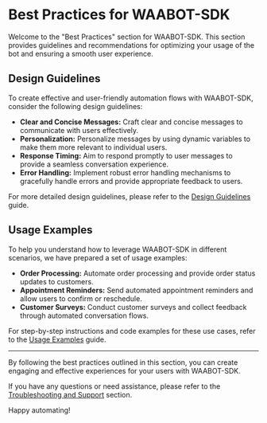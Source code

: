 <head>
<link rel="stylesheet" href="../style.css">
</head>


# Best Practices for WAABOT-SDK

Welcome to the "Best Practices" section for WAABOT-SDK. This section provides guidelines and recommendations for optimizing your usage of the bot and ensuring a smooth user experience.

## Design Guidelines

To create effective and user-friendly automation flows with WAABOT-SDK, consider the following design guidelines:

- **Clear and Concise Messages:** Craft clear and concise messages to communicate with users effectively.
- **Personalization:** Personalize messages by using dynamic variables to make them more relevant to individual users.
- **Response Timing:** Aim to respond promptly to user messages to provide a seamless conversation experience.
- **Error Handling:** Implement robust error handling mechanisms to gracefully handle errors and provide appropriate feedback to users.

For more detailed design guidelines, please refer to the [Design Guidelines](design-guidelines.md) guide.

## Usage Examples

To help you understand how to leverage WAABOT-SDK in different scenarios, we have prepared a set of usage examples:

- **Order Processing:** Automate order processing and provide order status updates to customers.
- **Appointment Reminders:** Send automated appointment reminders and allow users to confirm or reschedule.
- **Customer Surveys:** Conduct customer surveys and collect feedback through automated conversation flows.

For step-by-step instructions and code examples for these use cases, refer to the [Usage Examples](use-cases.md) guide.

---

By following the best practices outlined in this section, you can create engaging and effective experiences for your users with WAABOT-SDK.

If you have any questions or need assistance, please refer to the [Troubleshooting and Support](../troubleshooting-support/index.md) section.

Happy automating!

